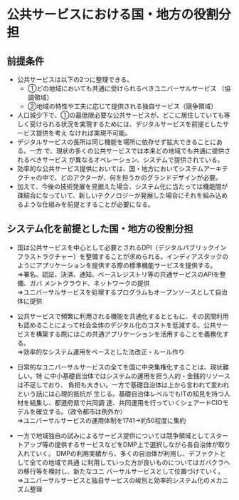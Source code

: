 # 公共サービスにおける国・地⽅の役割分担
## 前提条件
- 公共サービスは以下の2つに整理できる。
    - ①どの地域においても共通に受けられるべきユニバーサルサービス
（協調領域）
    - ②地域の特性や⼯夫に応じて提供される独⾃サービス（競争領域）
- ⼈⼝減少下で、①の最低限必要な公共サービスが、どこに居住していても等しく受けられる状況を実現するためには、デジタルサービスを前提としたサービス提供を考え
なければ実現不可能。
- デジタルサービスの⻑所は同じ機能を場所に依存せず拡⼤できることにある。⼀⽅
で、現状の多くの公共サービスでは本来どの地域でも共通に提供されるべきサービス
が異なるオペレーション、システムで提供されている。
- 効率的な公共サービス提供においては、国・地⽅においてシステムアーキテクチャの中で、どのアクターが、何を担うかのグランドデザインが必要。
- 加えて、今後の技術発展を⾒据えた場合、システム化に当たっては機能間が疎結合になっていて、新しいテクノロジーが発展した場合にそれを組み込めるような仕組みを前提とすることが必要になる。
## システム化を前提とした国・地⽅の役割分担
- 国は公共サービスを中⼼として必要とされるDPI（デジタルパブリックインフラストラクチャー）を整備することが求められる。インディアスタックのようにアプリケーションを提供する際の標準機能サービスを提供する。
<br>⇒署名、認証、決済、通知、ベースレジストリ等の共通サービスのAPIを整備、ガバ メントクラウド、ネットワークの提供
<br>⇒ユニバーサルサービスを処理するプログラムもオープンソースとして⾃治体に提供
 - 公共サービスで頻繁に利⽤される機能を共通化するとともに、その⺠間利⽤も認めることによって社会全体のデジタル化のコストを低減する。公共サービスを構築する際にはこの共通アプリケーションを活⽤することを義務化する。
<br>⇒効率的なシステム運⽤をベースとした法改正・ルール作り 
- ⽇常的なユニバーサルサービスの全てを国に中央集権化することは、現状難しい。特 に中⼩基礎⾃治体ではシステムの運⽤を担う⼈的・⾦銭的リソースは不⾜しており、 負担も⼤きい。⼀⽅で基礎⾃治体は上から⾔われて変われという話には⼼理的抵抗が ⽣じる。基礎⾃治体レベルでもITの知⾒を持つ⼈材を結集し、都道府県で共同調 達、共同運⽤を⾏っていくシェアードCIOモデルを確⽴する。（政令都市は例外か）
<br>⇒ユニバーサルサービスの運⽤体制を1741→約50程度に集約

- ⼀⽅で地域独⾃の試みによるサービス提供については競争領域としてスタートアップ等の提供するサービスなどをDMP上で選択しながら各⾃治体が取り⼊れていく。 DMPの利⽤実績から、多くの⾃治体が利⽤し、デファクトとして全ての地域で共通 に利⽤していった⽅が良いものについてはガバクラへの移⾏等を検討し、新たなユニ バーサルサービスとして位置づけていく。
<br>⇒ユニバーサルサービスと独⾃サービスの峻別と効率的システム化のメカニズム整理